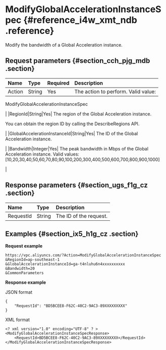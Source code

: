 # ModifyGlobalAccelerationInstanceSpec {#reference_i4w_xmt_ndb .reference}

Modify the bandwidth of a Global Acceleration instance.

## Request parameters {#section_cch_pjg_mdb .section}

|Name|Type|Required|Description|
|:---|:---|:-------|:----------|
|Action|String|Yes| The action to perform. Valid value:

 ModifyGlobalAccelerationInstanceSpec

 |
|RegionId|String|Yes| The region of the Global Acceleration instance.

 You can obtain the region ID by calling the DescribeRegions API.

 |
|GlobalAccelerationInstanceId|String|Yes| The ID of the Global Acceleration instance.

 |
|Bandwidth|Integer|Yes| The peak bandwidth in Mbps of the Global Acceleration instance. Valid values: \[10,20,30,40,50,60,70,80,90,100,200,300,400,500,600,700,800,900,1000\]

 |

## Response parameters {#section_ugs_f1g_cz .section}

|Name|Type|Description|
|:---|:---|:----------|
|RequestId|String|The ID of the request.|

## Examples {#section_ix5_h1g_cz .section}

**Request example**

``` {#createVPCpub}
https://vpc.aliyuncs.com/?Action=ModifyGlobalAccelerationInstanceSpec 
&RegionId=ap-southeast-1
&GlobalAccelerationInstanceId=ga-t4nluhu6n4xxxxxxxxxx
&Bandwidth=20
&CommonParameters
```

**Response example**

JSON format

```
{
    "RequestId": "BD5BCEE8-F62C-40C2-9AC3-89XXXXXXXXX"
}
```

XML format

```
<? xml version="1.0" encoding="UTF-8" ? >
<ModifyGlobalAccelerationInstanceSpecResponse>
    <RequestId>BD5BCEE8-F62C-40C2-9AC3-89XXXXXXXXX</RequestId>
</ModifyGlobalAccelerationInstanceSpecResponse>
```

